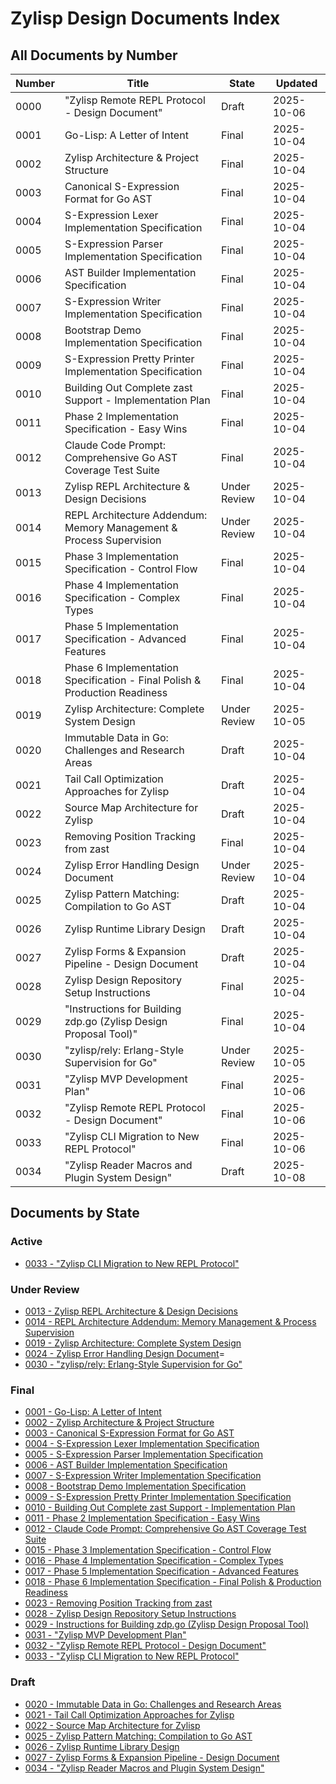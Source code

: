 # Zylisp Design Documents Index

## All Documents by Number

| Number | Title | State | Updated |
|--------|-------|-------|---------|
| 0000 | "Zylisp Remote REPL Protocol - Design Document" | Draft | 2025-10-06 |
| 0001 | Go-Lisp: A Letter of Intent | Final | 2025-10-04 |
| 0002 | Zylisp Architecture & Project Structure | Final | 2025-10-04 |
| 0003 | Canonical S-Expression Format for Go AST | Final | 2025-10-04 |
| 0004 | S-Expression Lexer Implementation Specification | Final | 2025-10-04 |
| 0005 | S-Expression Parser Implementation Specification | Final | 2025-10-04 |
| 0006 | AST Builder Implementation Specification | Final | 2025-10-04 |
| 0007 | S-Expression Writer Implementation Specification | Final | 2025-10-04 |
| 0008 | Bootstrap Demo Implementation Specification | Final | 2025-10-04 |
| 0009 | S-Expression Pretty Printer Implementation Specification | Final | 2025-10-04 |
| 0010 | Building Out Complete zast Support - Implementation Plan | Final | 2025-10-04 |
| 0011 | Phase 2 Implementation Specification - Easy Wins | Final | 2025-10-04 |
| 0012 | Claude Code Prompt: Comprehensive Go AST Coverage Test Suite | Final | 2025-10-04 |
| 0013 | Zylisp REPL Architecture & Design Decisions | Under Review | 2025-10-04 |
| 0014 | REPL Architecture Addendum: Memory Management & Process Supervision | Under Review | 2025-10-04 |
| 0015 | Phase 3 Implementation Specification - Control Flow | Final | 2025-10-04 |
| 0016 | Phase 4 Implementation Specification - Complex Types | Final | 2025-10-04 |
| 0017 | Phase 5 Implementation Specification - Advanced Features | Final | 2025-10-04 |
| 0018 | Phase 6 Implementation Specification - Final Polish & Production Readiness | Final | 2025-10-04 |
| 0019 | Zylisp Architecture: Complete System Design | Under Review | 2025-10-05 |
| 0020 | Immutable Data in Go: Challenges and Research Areas | Draft | 2025-10-04 |
| 0021 | Tail Call Optimization Approaches for Zylisp | Draft | 2025-10-04 |
| 0022 | Source Map Architecture for Zylisp | Draft | 2025-10-04 |
| 0023 | Removing Position Tracking from zast | Final | 2025-10-04 |
| 0024 | Zylisp Error Handling Design Document | Under Review | 2025-10-04 |
| 0025 | Zylisp Pattern Matching: Compilation to Go AST | Draft | 2025-10-04 |
| 0026 | Zylisp Runtime Library Design | Draft | 2025-10-04 |
| 0027 | Zylisp Forms & Expansion Pipeline - Design Document | Draft | 2025-10-04 |
| 0028 | Zylisp Design Repository Setup Instructions | Final | 2025-10-04 |
| 0029 | "Instructions for Building zdp.go (Zylisp Design Proposal Tool)" | Final | 2025-10-04 |
| 0030 | "zylisp/rely: Erlang-Style Supervision for Go" | Under Review | 2025-10-05 |
| 0031 | "Zylisp MVP Development Plan" | Final | 2025-10-06 |
| 0032 | "Zylisp Remote REPL Protocol - Design Document" | Final | 2025-10-06 |
| 0033 | "Zylisp CLI Migration to New REPL Protocol" | Final | 2025-10-06 |
| 0034 | "Zylisp Reader Macros and Plugin System Design" | Draft | 2025-10-08 |

## Documents by State

### Active

- [0033 - "Zylisp CLI Migration to New REPL Protocol"](05-active/0032-repl-cli-migration.md)

### Under Review

- [0013 - Zylisp REPL Architecture & Design Decisions](02-under-review/0013-zylisp-repl-arch.md)
- [0014 - REPL Architecture Addendum: Memory Management & Process Supervision](02-under-review/0014-repl-addendum-memory-mgmt.md)
- [0019 - Zylisp Architecture: Complete System Design](02-under-review/0019-zylisp-arch-v1.1.0.md)
- [0024 - Zylisp Error Handling Design Document](02-under-review/0024-zylisp-error-handling.md)=
- [0030 - "zylisp/rely: Erlang-Style Supervision for Go"](02-under-review/0030-rely-design-spec.md)

### Final

- [0001 - Go-Lisp: A Letter of Intent](06-final/0001-go-lisp-intent.md)
- [0002 - Zylisp Architecture & Project Structure](06-final/0002-zylisp-projects-plans.md)
- [0003 - Canonical S-Expression Format for Go AST](06-final/0003-go-sexp-ast-spec.md)
- [0004 - S-Expression Lexer Implementation Specification](06-final/0004-lexer-spec.md)
- [0005 - S-Expression Parser Implementation Specification](06-final/0005-parser-spec.md)
- [0006 - AST Builder Implementation Specification](06-final/0006-ast-builder-spec.md)
- [0007 - S-Expression Writer Implementation Specification](06-final/0007-writer-spec.md)
- [0008 - Bootstrap Demo Implementation Specification](06-final/0008-bootstrap-demo-spec.md)
- [0009 - S-Expression Pretty Printer Implementation Specification](06-final/0009-pretty-printer-spec.md)
- [0010 - Building Out Complete zast Support - Implementation Plan](06-final/0010-zast-completion-proposal.md)
- [0011 - Phase 2 Implementation Specification - Easy Wins](06-final/0011-zast-phase2-impl.md)
- [0012 - Claude Code Prompt: Comprehensive Go AST Coverage Test Suite](06-final/0012-go-ast-coverage.md)
- [0015 - Phase 3 Implementation Specification - Control Flow](06-final/0015-zast-phase3-impl.md)
- [0016 - Phase 4 Implementation Specification - Complex Types](06-final/0016-zast-phase4-impl.md)
- [0017 - Phase 5 Implementation Specification - Advanced Features](06-final/0017-zast-phase5-impl.md)
- [0018 - Phase 6 Implementation Specification - Final Polish & Production Readiness](06-final/0018-zast-phase6-impl.md)
- [0023 - Removing Position Tracking from zast](06-final/0023-zast-position-removal.md)
- [0028 - Zylisp Design Repository Setup Instructions](06-final/0028-zylisp-design-setup.md)
- [0029 - Instructions for Building zdp.go (Zylisp Design Proposal Tool)](06-final/0029-zdp-tool-instructions.md)
- [0031 - "Zylisp MVP Development Plan"](06-final/0031-zylisp-mvp-plan.md)
- [0032 - "Zylisp Remote REPL Protocol - Design Document"](06-final/0032-repl-protocol-design.md)
- [0033 - "Zylisp CLI Migration to New REPL Protocol"](06-final/0033-repl-cli-migration.md)

### Draft

- [0020 - Immutable Data in Go: Challenges and Research Areas](01-draft/0020-go-immutability-research.md)
- [0021 - Tail Call Optimization Approaches for Zylisp](01-draft/0021-zylisp-tco-options.md)
- [0022 - Source Map Architecture for Zylisp](01-draft/0022-source-map-spec.md)
- [0025 - Zylisp Pattern Matching: Compilation to Go AST](01-draft/0025-zylisp-pattern-matching-compilation.md)
- [0026 - Zylisp Runtime Library Design](01-draft/0026-zylisp-runtime-design.md)
- [0027 - Zylisp Forms & Expansion Pipeline - Design Document](01-draft/0027-zylisp-forms-design.md)
- [0034 - "Zylisp Reader Macros and Plugin System Design"](01-draft/0034-zylisp-reader-plugin-design.md)